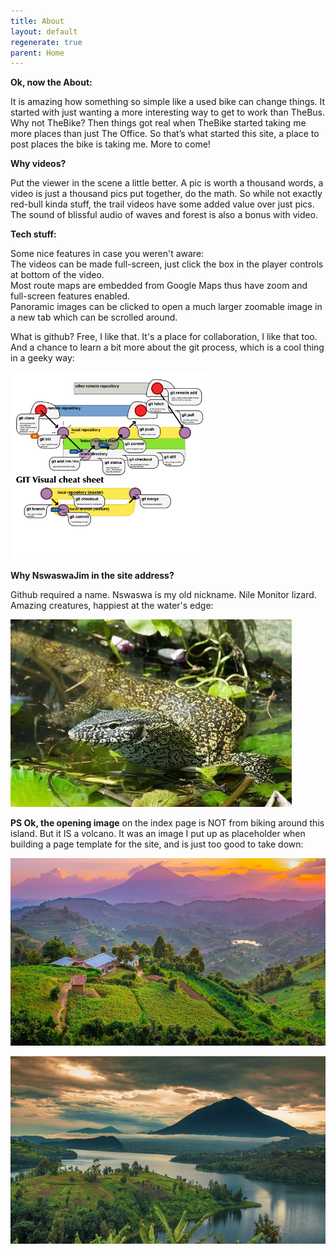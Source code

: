 ```yaml
---
title: About
layout: default
regenerate: true
parent: Home
---
```




**Ok, now the About:**  

It is amazing how something so simple like a used bike can change things.  It started with just wanting a more interesting way to get to work than TheBus. Why not TheBike?  Then things got real when TheBike started taking me more places than just The Office.  So that’s what started this site, a place to post places the bike is taking me.  More to come!


**Why videos?**  

Put the viewer in the scene a little better.  A pic is worth a thousand words, a video is just a thousand pics put together, do the math.  So while not exactly red-bull kinda stuff, the trail videos have some added value over just pics.  The sound of blissful audio of waves and forest is also a bonus with video.    

**Tech stuff:**

Some nice features in case you weren't aware:  
The videos can be made full-screen, just click the box in the player controls at bottom of the video.  
Most route maps are embedded from Google Maps thus have zoom and full-screen features enabled.   
Panoramic images can be clicked to open a much larger zoomable image in a new tab which can be scrolled around.    

What is github?  Free, I like that.  It's a place for collaboration, I like that too.  And a chance to learn a bit more about the git process, which is a cool thing in a geeky way:  

<p><img src="../images/gitprocess.png" height="300" title="git process" /><br /></p>



**Why NswaswaJim in the site address?**

Github required a name.  Nswaswa is my old nickname.  Nile Monitor lizard.  Amazing creatures, happiest at the water's edge:  

<p><img src="../images/nswaswa1.webp" height="300" title="Nswaswa, Nile Monitor Lizard" /><br /></p>


**PS Ok, the opening image** on the index page is NOT from biking around this island.  But it IS a volcano.  It was an image I put up as placeholder when building a page template for the site, and is just too good to take down:

<p><img src="../images/muhabura.jpg" height="300" title="Muhabura, the guide" /><br /></p>

<p><img src="../images/muhabura1.jpg" height="300" title="Muhabura, the guide, lakeview" /><br /></p>
<!--stackedit_data:
eyJoaXN0b3J5IjpbMTY5NjI4Nzc5OV19
-->